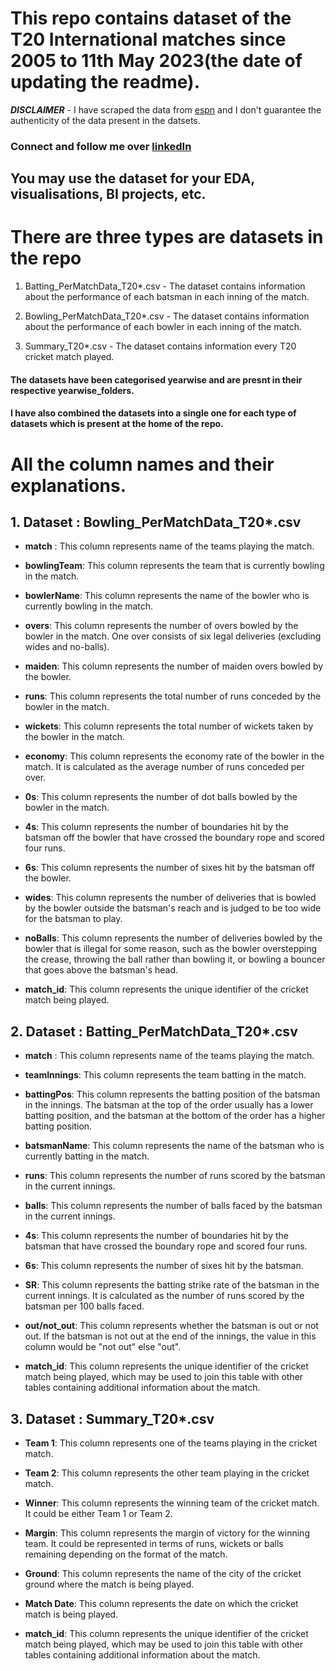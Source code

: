 # This repo contains dataset of the T20 International matches since 2005 to 11th May 2023(the date of updating the readme).

***DISCLAIMER*** - I have scraped the data from [espn](https://www.espncricinfo.com) and I don't guarantee the authenticity of the data present in the datsets.

### Connect and follow me over [linkedIn](https://www.linkedin.com/in/adityaazad79)

## You may use the dataset for your EDA, visualisations, BI projects, etc.

# There are three types are datasets in the repo
1. Batting_PerMatchData_T20*.csv - The dataset contains information about the performance of each batsman in each inning of the match.

2. Bowling_PerMatchData_T20*.csv - The dataset contains information about the performance of each bowler in each inning of the match.

3. Summary_T20*.csv - The dataset contains information every T20 cricket match played. 

#### The datasets have been categorised yearwise and are presnt in their respective yearwise_folders.

#### I have also combined the datasets into a single one for each type of datasets which is present at the home of the repo.

# All the column names and their explanations.

## 1. Dataset : Bowling_PerMatchData_T20*.csv

- **match** : This column represents name of the teams playing the match.

- **bowlingTeam**: This column represents the team that is currently bowling in the match.

- **bowlerName**: This column represents the name of the bowler who is currently bowling in the match.

- **overs**: This column represents the number of overs bowled by the bowler in the match. One over consists of six legal deliveries (excluding wides and no-balls).

- **maiden**: This column represents the number of maiden overs bowled by the bowler.

- **runs**: This column represents the total number of runs conceded by the bowler in the match.

- **wickets**: This column represents the total number of wickets taken by the bowler in the match.

- **economy**: This column represents the economy rate of the bowler in the match. It is calculated as the average number of runs conceded per over.

- **0s**: This column represents the number of dot balls bowled by the bowler in the match.

- **4s**: This column represents the number of boundaries hit by the batsman off the bowler that have crossed the boundary rope and scored four runs.

- **6s**: This column represents the number of sixes hit by the batsman off the bowler.

- **wides**: This column represents the number of deliveries that is bowled by the bowler outside the batsman's reach and is judged to be too wide for the batsman to play.

- **noBalls**: This column represents the number of deliveries bowled by the bowler that is illegal for some reason, such as the bowler overstepping the crease, throwing the ball rather than bowling it, or bowling a bouncer that goes above the batsman's head.

- **match_id**: This column represents the unique identifier of the cricket match being played.


## 2. Dataset : Batting_PerMatchData_T20*.csv

- **match** : This column represents name of the teams playing the match.

- **teamInnings**: This column represents the team batting in the match.

- **battingPos**: This column represents the batting position of the batsman in the innings. The batsman at the top of the order usually has a lower batting position, and the batsman at the bottom of the order has a higher batting position.

- **batsmanName**: This column represents the name of the batsman who is currently batting in the match.

- **runs**: This column represents the number of runs scored by the batsman in the current innings.

- **balls**: This column represents the number of balls faced by the batsman in the current innings.

- **4s**: This column represents the number of boundaries hit by the batsman that have crossed the boundary rope and scored four runs.

- **6s**: This column represents the number of sixes hit by the batsman.

- **SR**: This column represents the batting strike rate of the batsman in the current innings. It is calculated as the number of runs scored by the batsman per 100 balls faced.

- **out/not_out**: This column represents whether the batsman is out or not out. If the batsman is not out at the end of the innings, the value in this column would be "not out" else "out".

- **match_id**: This column represents the unique identifier of the cricket match being played, which may be used to join this table with other tables containing additional information about the match.



## 3. Dataset : Summary_T20*.csv

- **Team 1**: This column represents one of the teams playing in the cricket match.

- **Team 2**: This column represents the other team playing in the cricket match.

- **Winner**: This column represents the winning team of the cricket match. It could be either Team 1 or Team 2.

- **Margin**: This column represents the margin of victory for the winning team. It could be represented in terms of runs, wickets or balls remaining depending on the format of the match.

- **Ground**: This column represents the name of the city of the cricket ground where the match is being played.

- **Match Date**: This column represents the date on which the cricket match is being played.

- **match_id**: This column represents the unique identifier of the cricket match being played, which may be used to join this table with other tables containing additional information about the match.